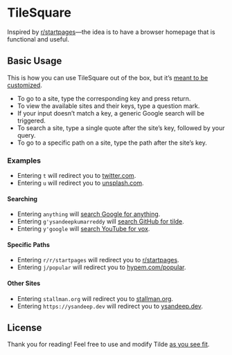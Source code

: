 # TileSquare

Inspired by [r/startpages](https://www.reddit.com/r/startpages)&mdash;the idea
is to have a browser homepage that is functional and useful.
## Basic Usage

This is how you can use TileSquare out of the box, but it&rsquo;s
[meant to be customized](index.html).

- To go to a site, type the corresponding key and press return.
- To view the available sites and their keys, type a question mark.
- If your input doesn&rsquo;t match a key, a generic Google search will be
  triggered.
- To search a site, type a single quote after the site&rsquo;s key, followed by
  your query.
- To go to a specific path on a site, type the path after the site&rsquo;s key.

### Examples

- Entering `t` will redirect you to [twitter.com](https://twitter.com/home).
- Entering `u` will redirect you to [unsplash.com](https://unsplash.com/images).

#### Searching

- Entering `anything` will
  [search Google for anything](https://www.google.com/search?q=anything).
- Entering `g'ysandeepkumarreddy` will
  [search GitHub for tilde](https://github.com/search?q=ysandeepkumarreddy).
- Entering `y'google` will
  [search YouTube for vox](https://www.youtube.com/results?search_query=google).

#### Specific Paths

- Entering `r/r/startpages` will redirect you to
  [r/startpages](https://www.reddit.com/r/startpages).
- Entering `j/popular` will redirect you to
  [hypem.com/popular](http://hypem.com/popular).

#### Other Sites

- Entering `stallman.org` will redirect you to
  [stallman.org](http://stallman.org/).
- Entering `https://ysandeep.dev` will redirect you to [ysandeep.dev](https://wwww.ysandeep.dev).

## License

Thank you for reading! Feel free to use and modify Tilde
[as you see fit](LICENSE).
